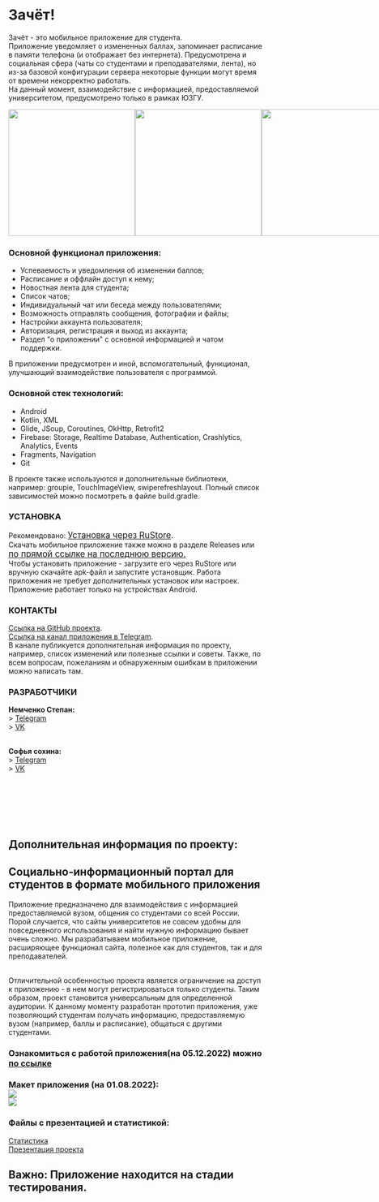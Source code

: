<h1> Зачёт! </h1>

<p>Зачёт - это мобильное приложение для студента. 
<br>Приложение уведомляет о измененных баллах, запоминает расписание в памяти телефона (и отображает без интернета). Предусмотрена и социальная сфера (чаты со студентами и преподавателями, лента), но из-за базовой конфигурации сервера некоторые функции могут время от времени некорректно работать.
<br>На данный момент, взаимодействие с информацией, предоставляемой университетом, предусмотрено только в рамках ЮЗГУ. 

<div style="display: flex;">
  <img src="https://user-images.githubusercontent.com/54963637/226174255-b032a7c7-1695-475b-9079-065a8b36323f.jpg" style="flex: 1;" width="250">
  <img src="https://user-images.githubusercontent.com/54963637/226174257-568ae321-5019-4a6e-9ae7-3ab73f608188.jpg" style="flex: 1;" width="250">
  <img src="https://user-images.githubusercontent.com/54963637/226174254-503de60e-19e8-46d9-8c10-61bb3c791eaf.jpg" style="flex: 1;" width="250">
</div>

<h3>Основной функционал приложения:</h3>
<ul>
    <li>Успеваемость и уведомления об изменении баллов;</li>
    <li>Расписание и оффлайн доступ к нему;</li>
    <li>Новостная лента для студента;</li>
    <li>Список чатов;</li>
    <li>Индивидуальный чат или беседа между пользователями;</li>
    <li>Возможность отправлять сообщения, фотографии и файлы;</li>
    <li>Настройки аккаунта пользователя;</li>
    <li>Авторизация, регистрация и выход из аккаунта;</li>
    <li>Раздел "о приложении" с основной информацией и чатом поддержки.</li>
</ul>
В приложении предусмотрен и иной, вспомогательный, функционал, улучшающий взаимодействие пользователя с программой.

<h3>Основной стек технологий:</h3>
<ul>
 <li>Android</li>
	<li>Kotlin, XML</li>
 <li>Glide, JSoup, Coroutines, OkHttp, Retrofit2</li>
 <li>Firebase: Storage, Realtime Database, Authentication, Crashlytics, Analytics, Events</li>
 <li>Fragments, Navigation</li>
	<li>Git</li>
 </ul>
 
В проекте также используются и дополнительные библиотеки, например: groupie, TouchImageView, swiperefreshlayout. Полный список зависимостей можно посмотреть в файле build.gradle.

<h3>УСТАНОВКА</h3>

Рекомендовано: <big><a href="https://apps.rustore.ru/app/com.oneseed.zachet">Установка через RuStore</a>.</big>
<br>Скачать мобильное приложение также можно в разделе Releases или <big><a href="https://github.com/BadLog1n/zachet/releases/download/1.8.1/1.8.1.apk">по прямой ссылке на последнюю версию.</a></big>
<br>Чтобы установить приложение - загрузите его через RuStore или вручную скачайте apk-файл и запустите установщик. Работа приложения не требует дополнительных установок или настроек. Приложение работает только на устройствах Android.

<h3>КОНТАКТЫ</h3>
<a href="https://github.com/BadLog1n/zachet">Ссылка на GitHub проекта</a>. 
<br><a href="https://t.me/zacheet">Ссылка на канал приложения в Telegram</a>. 
<br>В канале публикуется дополнительная информация по проекту, например, список изменений или полезные ссылки и советы. Также, по всем вопросам, пожеланиям и обнаруженным ошибкам в приложении можно написать там.



<h3>РАЗРАБОТЧИКИ</h3>
<b>Немченко Степан:</b>
<br> > <a href="https://t.me/fogtoad">Telegram</a>
<br> > <a href="https://vk.com/fogtoad">VK</a>

<br> <b>Софья сохина: </b> 
<br> > <a href="https://t.me/sssofi01">Telegram</a>
<br> > <a href="https://vk.com/sokhinasofia ">VK</a>


<br>
<br>
<br>
<br>
<br>



<h2> Дополнительная информация по проекту: </h2>
<h2>Социально-информационный портал для студентов в формате мобильного приложения  </h2>

<p>Приложение предназначено для взаимодействия с информацией предоставляемой вузом, общения со студентами со всей России.  
<br>Порой случается, что сайты университетов не совсем удобны для повседневного использования и найти нужную информацию бывает очень сложно. Мы разрабатываем мобильное приложение, расширяющее функционал сайта, полезное как для студентов, так и для преподавателей.   

<br>Отличительной особенностью проекта является ограничение на доступ к приложению - в нем могут регистрироваться только студенты. Таким образом, проект становится универсальным для определенной аудитории. К данному моменту разработан прототип приложения, уже позволяющий студентам получать информацию, предоставляемую вузом (например, баллы и расписание), общаться с другими студентами.  

<h3> Ознакомиться с работой приложения(на 05.12.2022) можно <a href="https://user-images.githubusercontent.com/54963637/209171696-0e84e28c-206c-4d67-afd0-a821d99e1177.mp4">по ссылке</a>

<h3> Макет приложения (на 01.08.2022):  
<div style="display: flex;">
  <img src="https://user-images.githubusercontent.com/54963637/207435512-bdc2755e-b7ab-4989-8a43-d2485dfcd3c2.png" style="flex: 1;">
</div>
<div style="display: flex;">
  <img src="https://user-images.githubusercontent.com/54963637/207435519-446ad3a3-a800-446d-aceb-87d92117911a.png" style="flex: 1;">
</div>

<h3> Файлы с презентацией и статистикой: </h3> 
<a href="https://docs.google.com/spreadsheets/d/1wNkxLYoAJfU8afBjkjnfntf9YKQlvJGvftK60hskPY8/edit?usp=share_link">Статистика</a>
<br><a href="https://drive.google.com/file/d/1oIY_IeX7VBVBnWPUXVwafNMO-rrkv3dZ/view?usp=sharing">Презентация проекта</a>
 
<h2> Важно: Приложение находится на стадии тестирования.</h2>
